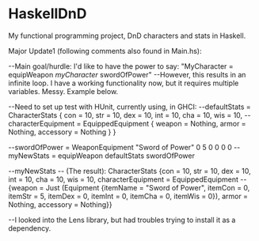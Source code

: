 # HaskellDnD
My functional programming project, DnD characters and stats in Haskell.

Major Update1 (following comments also found in Main.hs):

--Main goal/hurdle: I'd like to have the power to say: "MyCharacter = equipWeapon *myCharacter* swordOfPower"
--However, this results in an infinite loop. I have a working functionality now, but it requires multiple variables. Messy. Example below.

--Need to set up test with HUnit, currently using, in GHCI:
--defaultStats = CharacterStats { con = 10, str = 10, dex = 10, int = 10, cha = 10, wis = 10,
--characterEquipment = EquippedEquipment { weapon = Nothing, armor = Nothing, accessory = Nothing } }

--swordOfPower = WeaponEquipment "Sword of Power" 0 5 0 0 0 0
--myNewStats = equipWeapon defaultStats swordOfPower

--myNewStats
-- (The result): CharacterStats {con = 10, str = 10, dex = 10, int = 10, cha = 10, wis = 10, characterEquipment = EquippedEquipment
-- {weapon = Just (Equipment {itemName = "Sword of Power", itemCon = 0, itemStr = 5, itemDex = 0, itemInt = 0, itemCha = 0, itemWis = 0}), armor = Nothing, accessory = Nothing}}

--I looked into the Lens library, but had troubles trying to install it as a dependency.
